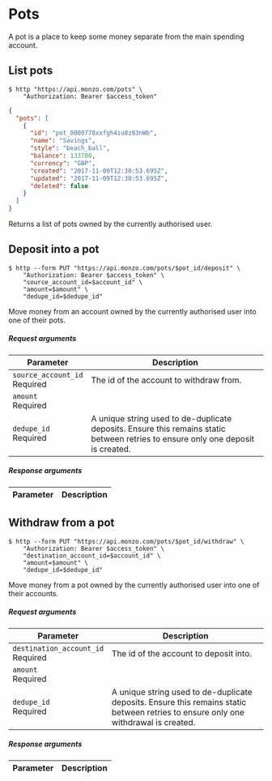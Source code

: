 # Pots

A pot is a place to keep some money separate from the main spending account.

## List pots

```shell
$ http "https://api.monzo.com/pots" \
    "Authorization: Bearer $access_token"
```

```json
{
  "pots": [
    {
      "id": "pot_0000778xxfgh4iu8z83nWb",
      "name": "Savings",
      "style": "beach_ball",
      "balance": 133700,
      "currency": "GBP",
      "created": "2017-11-09T12:30:53.695Z",
      "updated": "2017-11-09T12:30:53.695Z",
      "deleted": false
    }
  ]
}
```

Returns a list of pots owned by the currently authorised user.

## Deposit into a pot

```shell
$ http --form PUT "https://api.monzo.com/pots/$pot_id/deposit" \
    "Authorization: Bearer $access_token" \
    "source_account_id=$account_id" \
    "amount=$amount" \
    "dedupe_id=$dedupe_id"
```

Move money from an account owned by the currently authorised user into one of their pots.

##### Request arguments

<span class="hide">Parameter</span> | <span class="hide">Description</span>
------------------------------------|--------------------------------------
`source_account_id`<br><span class="label notice">Required</span>|The id of the account to withdraw from.
`amount`<br><span class="label notice">Required</span>|
`dedupe_id`<br><span class="label notice">Required</span>|A unique string used to de-duplicate deposits. Ensure this remains static between retries to ensure only one deposit is created.

##### Response arguments

<span class="hide">Parameter</span> | <span class="hide">Description</span>
------------------------------------|--------------------------------------

## Withdraw from a pot

```shell
$ http --form PUT "https://api.monzo.com/pots/$pot_id/withdraw" \
    "Authorization: Bearer $access_token" \
    "destination_account_id=$account_id" \
    "amount=$amount" \
    "dedupe_id=$dedupe_id"
```

Move money from a pot owned by the currently authorised user into one of their accounts.

##### Request arguments

<span class="hide">Parameter</span> | <span class="hide">Description</span>
------------------------------------|--------------------------------------
`destination_account_id`<br><span class="label notice">Required</span>|The id of the account to deposit into.
`amount`<br><span class="label notice">Required</span>|
`dedupe_id`<br><span class="label notice">Required</span>|A unique string used to de-duplicate deposits. Ensure this remains static between retries to ensure only one withdrawal is created.

##### Response arguments

<span class="hide">Parameter</span> | <span class="hide">Description</span>
------------------------------------|--------------------------------------
